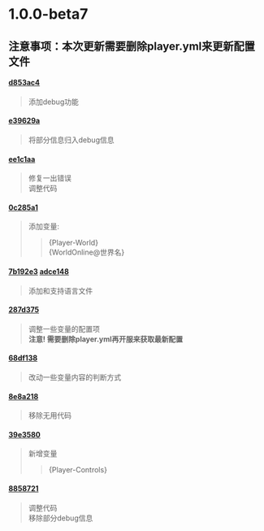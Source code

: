 # **1.0.0-beta7**
## **注意事项：本次更新需要删除player.yml来更新配置文件**
#### [d853ac4](https://github.com/stevei5mc/NewTipsVariables/commit/d853ac47257694d34ae1d59cb99f31509b9822a1)
> 添加debug功能
#### [e39629a](https://github.com/stevei5mc/NewTipsVariables/commit/e39629afa292c0871057d55a0b013ef794bdbaae)
> 将部分信息归入debug信息
#### [ee1c1aa](https://github.com/stevei5mc/NewTipsVariables/commit/ee1c1aacb0245a3fd32f22395ec8d5dcd96e7a77)
> 修复一出错误  
> 调整代码
#### [0c285a1](https://github.com/stevei5mc/NewTipsVariables/commit/0c285a158ff2770a36daf4c710ad7c9a5bedb0c9)
> 添加变量:  
>> {Player-World}  
>> {WorldOnline@世界名}
#### [7b192e3](https://github.com/stevei5mc/NewTipsVariables/commit/7b192e3d56c51f2dad65d52669f60c41acf801f5) [adce148](https://github.com/stevei5mc/NewTipsVariables/commit/adce148eab564e9b8eda4dd0a2026037029fea17)
> 添加和支持语言文件
#### [287d375](https://github.com/stevei5mc/NewTipsVariables/commit/287d375cf9e7866ecaaff45d453010e055deca98)
> 调整一些变量的配置项  
> **注意! 需要删除player.yml再开服来获取最新配置**
#### [68df138](https://github.com/stevei5mc/NewTipsVariables/commit/68df13875140a7c1a8dcad192379ea04fab91f4a)
> 改动一些变量内容的判断方式
#### [8e8a218](https://github.com/stevei5mc/NewTipsVariables/commit/8e8a218d3b55c7f632bd7a82099fcde5d5b6e8b7)
> 移除无用代码
#### [39e3580](https://github.com/stevei5mc/NewTipsVariables/commit/39e3580148dc6fda6a21ca776c371942bcd11c4d)
> 新增变量
>> {Player-Controls}
#### [8858721](https://github.com/stevei5mc/NewTipsVariables/commit/88587212c5619e4929c451db653340ef554765e7)
> 调整代码  
> 移除部分debug信息